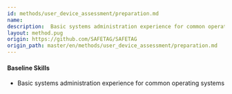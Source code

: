 ```yaml
---
id: methods/user_device_assessment/preparation.md
name: 
description:  Basic systems administration experience for common operating...
layout: method.pug
origin: https://github.com/SAFETAG/SAFETAG
origin_path: master/en/methods/user_device_assessment/preparation.md
---
```


#### Baseline Skills

* Basic systems administration experience for common operating systems



